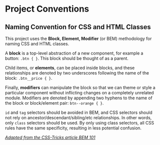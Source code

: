 # Project Conventions

## Naming Convention for CSS and HTML Classes

This project uses the __Block, Element, Modifier__ (or BEM) methodology for naming CSS and HTML classes.

A __block__ is a top-level abstraction of a new component, for example a button: `.btn { }`. This block should be thought of as a parent.

Child items, or __elements__, can be placed inside blocks, and these relationships are denoted by two underscores following the name of the block: `.btn__price { }`.

Finally, __modifiers__ can manipulate the block so that we can theme or style a particular component without inflicting changes on a completely unrelated module. Modifiers are denoted by appending two hyphens to the name of the block or block/element pair: `btn--orange { }`.

`id` and `tag` selectors should be avoided in BEM, and CSS selectors should not rely on ancestor/descendant/sibling/etc relationships. In other words, only `class` selectors should be used. By only using class selectors, all CSS rules have the same specificity, resulting in less potential confusion.

_[Adapted from the CSS-Tricks article BEM 101](https://css-tricks.com/bem-101)_
